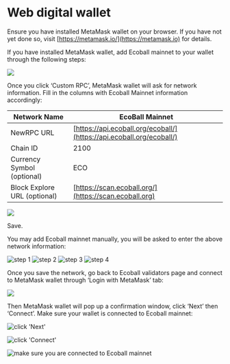 # Web digital wallet

Ensure you have installed MetaMask wallet on your browser. If you have not yet done so, visit [https://metamask.io/](https://metamask.io) for details.

If you have installed MetaMask wallet, add Ecoball mainnet to your wallet through the following steps:

![](<../.gitbook/assets/Inked2\_LI (2).jpg>)

Once you click ‘Custom RPC’, MetaMask wallet will ask for network information. Fill in the columns with Ecoball Mainnet information accordingly:

| Network Name                 | EcoBall Mainnet                                                      |
| ---------------------------- | -------------------------------------------------------------------- |
| NewRPC URL                   | [https://api.ecoball.org/ecoball/](https://api.ecoball.org/ecoball/) |
| Chain ID                     | 2100                                                                 |
| Currency Symbol (optional)   | ECO                                                                  |
| Block Explore URL (optional) | [https://scan.ecoball.org/](https://scan.ecoball.org)                |

![](../.gitbook/assets/metamask.PNG)

Save.

You may add Ecoball mainnet manually, you will be asked to enter the above network information:

&#x20;

![step 1](../.gitbook/assets/Inked2\_LI.jpg) ![step 2](../.gitbook/assets/man1.PNG) ![step 3](../.gitbook/assets/man2.PNG) ![step 4](<../.gitbook/assets/metamask (1).PNG>)

Once you save the network, go back to Ecoball validators page and connect to MetaMask wallet through ‘Login with MetaMask’ tab:

![](<../.gitbook/assets/1 (1).PNG>)

Then MetaMask wallet will pop up a confirmation window, click ‘Next’ then ‘Connect’. Make sure your wallet is connected to Ecoball mainnet:

![click 'Next'](../.gitbook/assets/2.2.PNG)

![click 'Connect'](../.gitbook/assets/2.3.PNG)

![make sure you are connected to Ecoball mainnet](../.gitbook/assets/2.4.PNG)
